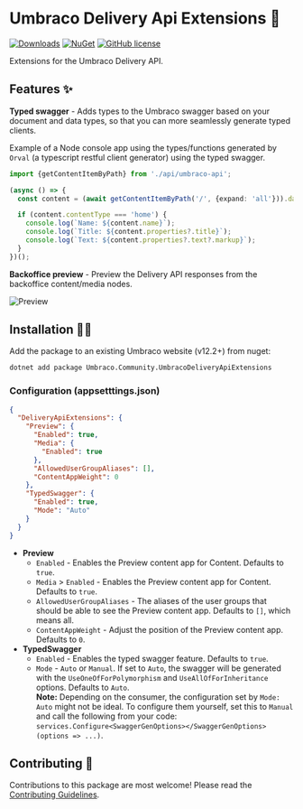 # Umbraco Delivery Api Extensions 🧩

[![Downloads](https://img.shields.io/nuget/dt/Umbraco.Community.UmbracoDeliveryApiExtensions?color=cc9900)](https://www.nuget.org/packages/Umbraco.Community.UmbracoDeliveryApiExtensions/)
[![NuGet](https://img.shields.io/nuget/vpre/Umbraco.Community.UmbracoDeliveryApiExtensions?color=0273B3)](https://www.nuget.org/packages/Umbraco.Community.UmbracoDeliveryApiExtensions)
[![GitHub license](https://img.shields.io/github/license/ByteCrumb/Umbraco.Community.DeliveryApiExtensions?color=8AB803)](../LICENSE)

Extensions for the Umbraco Delivery API.

## Features ✨
**Typed swagger** - Adds types to the Umbraco swagger based on your document and data types, so that you can more seamlessly generate typed clients.  

Example of a Node console app using the types/functions generated by `Orval` (a typescript restful client generator) using the typed swagger.
```ts
import {getContentItemByPath} from './api/umbraco-api';

(async () => {
  const content = (await getContentItemByPath('/', {expand: 'all'})).data;

  if (content.contentType === 'home') {
    console.log(`Name: ${content.name}`);
    console.log(`Title: ${content.properties?.title}`);
    console.log(`Text: ${content.properties?.text?.markup}`);
  }
})();
```

**Backoffice preview** - Preview the Delivery API responses from the backoffice content/media nodes.

![Preview](https://github.com/ByteCrumb/Umbraco.Community.DeliveryApiExtensions/blob/feature/docs/docs/screenshots/screenshot1.png?raw=true)

## Installation 🧑‍💻

Add the package to an existing Umbraco website (v12.2+) from nuget:

```sh
dotnet add package Umbraco.Community.UmbracoDeliveryApiExtensions
```

### Configuration (appsetttings.json)
```json
{
  "DeliveryApiExtensions": {
    "Preview": {
      "Enabled": true,
      "Media": {
        "Enabled": true
      },
      "AllowedUserGroupAliases": [],
      "ContentAppWeight": 0
    },
    "TypedSwagger": {
      "Enabled": true,
      "Mode": "Auto"
    }
  }
}
```

- **Preview**
    - `Enabled` - Enables the Preview content app for Content. Defaults to `true`.
    - `Media` > `Enabled` - Enables the Preview content app for Content. Defaults to `true`.
    - `AllowedUserGroupAliases` - The aliases of the user groups that should be able to see the Preview content app. Defaults to `[]`, which means all.
    - `ContentAppWeight` - Adjust the position of the Preview content app. Defaults to `0`.
- **TypedSwagger**
    - `Enabled` - Enables the typed swagger feature. Defaults to `true`.
    - `Mode` - `Auto` or `Manual`. If set to `Auto`, the swagger will be generated with the `UseOneOfForPolymorphism` and `UseAllOfForInheritance` options. Defaults to `Auto`.  
    **Note:** Depending on the consumer, the configuration set by `Mode: Auto` might not be ideal. To configure them yourself, set this to `Manual` and call the following from your code: `services.Configure<SwaggerGenOptions></SwaggerGenOptions>(options => ...)`.

## Contributing 🙌

Contributions to this package are most welcome! Please read the [Contributing Guidelines](https://github.com/ByteCrumb/Umbraco.Community.DeliveryApiExtensions/blob/main/.github/CONTRIBUTING.md).
